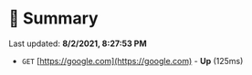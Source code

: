 # 📖 Summary
Last updated: **8/2/2021, 8:27:53 PM**

- `GET` [https://google.com](https://google.com) - **Up** (125ms)
